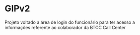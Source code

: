 # GIPv2
Projeto voltado a área de login do funcionário para ter acesso a informações referente ao colaborador da BTCC Call Center
